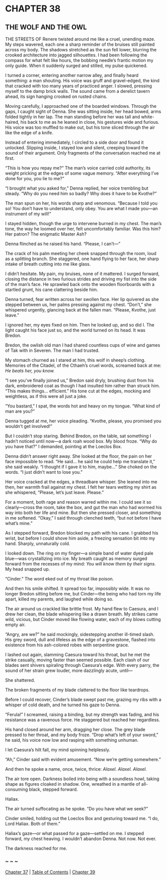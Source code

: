 # CHAPTER 38

## THE WOLF AND THE OWL  

THE STREETS OF Renere twisted around me like a cruel, unending maze. My steps wavered, each one a sharp reminder of the bruises still painted across my body. The shadows stretched as the sun fell lower, blurring the crooked architecture into jagged silhouettes. I had been following the compass for what felt like hours, the bobbing needle’s frantic motion my only guide. When it suddenly surged and stilled, my pulse quickened.  

I turned a corner, entering another narrow alley, and finally heard something: a man shouting. His voice was gruff and gravel-edged, the kind that cracked with too many years of practiced anger. I slowed, pressing myself to the damp brick walls. The sound came from a derelict tavern ahead, its sign hanging crooked on rusted chains.  

Moving carefully, I approached one of the boarded windows. Through the gaps, I caught sight of Denna. She was sitting inside, her head bowed, arms folded tightly in her lap. The man standing before her was tall and white-haired, his back to me as he leaned in close, his gestures wide and furious. His voice was too muffled to make out, but his tone sliced through the air like the edge of a knife.  

Instead of entering immediately, I circled to a side door and found it unlocked. Slipping inside, I stayed low and silent, creeping toward the sound of their argument. Only fragments of the conversation reached me at first.  

“This is how you repay me?” The man’s voice carried cold authority, its weight pricking at the edges of some vague memory. “After everything I’ve done for you, you lie to me?”  

“I brought what you asked for,” Denna replied, her voice trembling but steady. “Why do you need him so badly? Why does it have to be Kvothe?”  

The man spun on her, his words sharp and venomous. “Because I told you so! You don’t have to understand, only obey. You are what I made you—an instrument of my will!”  

I stayed hidden, though the urge to intervene burned in my chest. The man’s tone, the way he loomed over her, felt uncomfortably familiar. Was this him? Her patron? The enigmatic Master Ash?  

Denna flinched as he raised his hand. “Please, I can’t—”  

The crack of his palm meeting her cheek snapped through the room, loud as a splitting branch. She staggered, one hand flying to her face, her sharp intake of breath cutting into me like glass.  

I didn’t hesitate. My pain, my bruises, none of it mattered. I surged forward, closing the distance in two furious strides and driving my fist into the side of the man’s face. He sprawled back onto the wooden floorboards with a startled grunt, his cane clattering beside him.  

Denna turned, fear written across her swollen face. Her lip quivered as she stepped between us, her palms pressing against my chest. “Don’t,” she whispered urgently, glancing back at the fallen man. “Please, Kvothe, just leave.”  

I ignored her, my eyes fixed on him. Then he looked up, and so did I. The light caught his face just so, and the world turned on its head. It was Bredon.  

Bredon, the owlish old man I had shared countless cups of wine and games of Tak with in Severen. The man I had trusted.  

My stomach churned as I stared at him, this wolf in sheep’s clothing. Memories of the Citadel, of the Cthaeh’s cruel words, screamed back at me: *He beats her, you know.*  

“I see you've finally joined us,” Bredon said dryly, brushing dust from his dark, embroidered coat as though I had insulted him rather than struck him. “This makes things... efficient.” His tone cut at the edges, mocking and weightless, as if this were all just a joke.  

“You bastard,” I spat, the words hot and heavy on my tongue. “What kind of man are you?”  

Denna tugged at me, her voice pleading. “Kvothe, please, you promised you wouldn’t get involved!”  

But I couldn’t stop staring. Behind Bredon, on the table, sat something I hadn’t noticed until now—a dark roah wood box. My blood froze. “Why do you have that?” I demanded, pointing at the Loeclos Box.  

Denna didn’t answer right away. She looked at the floor, the pain on her face impossible to read. “He said… he said he could help me translate it,” she said weakly. “I thought if I gave it to him, maybe…” She choked on the words. “I just didn’t want to lose you.”  

Her voice cracked at the edges, a threadbare whisper. She leaned into me then, her warmth frail against my chest. I felt her tears wetting my shirt as she whispered, “Please, let’s just leave. Please.”  

For a moment, both rage and reason warred within me. I could see it so clearly—cross the room, take the box, and gut the man who had wormed his way into both her life and mine. But then she pressed closer, and something in me softened. “Okay,” I said through clenched teeth, “but not before I have what’s mine.”  

As I stepped forward, Bredon blocked my path with his cane. I grabbed his wrist, but before I could shove him aside, a freezing sensation bit into my hand. Sharply, unnaturally cold.  

I looked down. The ring on my finger—a simple band of water dyed pale blue—was crystallizing into ice. My breath caught as memory surged forward from the recesses of my mind: *You will know them by their signs.* My head snapped up.  

“Cinder.” The word eked out of my throat like poison.  

And then his smile shifted. It spread too far, impossibly wide. It was no longer Bredon sitting before me, but Cinder—the being who had torn my life apart, killed my parents, and laughed while doing so.  

The air around us crackled like brittle frost. My hand flew to Caesura, and I drew her clean, the blade whispering like a drawn breath. My strikes came wild, vicious, but Cinder moved like flowing water, each of my blows cutting empty air.  

“Angry, are we?” he said mockingly, sidestepping another ill-timed slash. His grey sword, dull and lifeless as the edge of a gravestone, flashed into existence from his ash-colored robes with serpentine grace.  

I lashed out again, slamming Caesura toward his throat, but he met the strike casually, moving faster than seemed possible. Each clash of our blades sent shivers spiraling through Caesura’s edge. With every parry, the sound of her strain grew louder, more dazzlingly acute, until—  

She shattered.  

The broken fragments of my blade clattered to the floor like teardrops.  

Before I could recover, Cinder’s blade swept past me, grazing my ribs with a whisper of cold death, and he turned his gaze to Denna.  

“Ferula!” I screamed, raising a binding, but my strength was fading, and his resistance was a ravenous force. He staggered but reached her regardless.  

His hand closed around her arm, dragging her close. The grey blade pressed to her throat, and my body froze. “Drop what’s left of your sword,” he said, his voice now low and rasping with something unhuman.  

I let Caesura’s hilt fall, my mind spinning helplessly.  

“Ah,” Cinder said with evident amusement. “Now we’re getting somewhere.”  

And then he spoke a name, once, twice, thrice: *Alaxel. Alaxel. Alaxel.*  

The air tore open. Darkness boiled into being with a soundless howl, taking shape as figures cloaked in shadow. One, wreathed in a mantle of all-consuming black, stepped forward.  

Haliax.  

The air turned suffocating as he spoke. “Do you have what we seek?”  

Cinder smiled, holding out the Loeclos Box and gesturing toward me. “I do, Lord Haliax. Both of them.”  

Haliax’s gaze—or what passed for a gaze—settled on me. I stepped forward, my chest heaving. I wouldn’t abandon Denna. Not now. Not ever.  

The darkness reached for me.  

### ~ ~ ~

[Chapter 37](CHAPTER_37.md) | [Table of Contents](Table_of_Contents.md) | [Chapter 39](CHAPTER_39.md)
